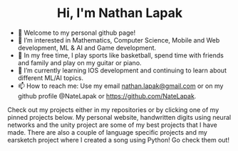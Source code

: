 <div align="center">
  <h1> Hi, I'm Nathan Lapak </h1>
</div>

- 👋 Welcome to my personal github page!
- 👀 I’m interested in Mathematics, Computer Science, Mobile and Web development, ML & AI and Game development.
- 👀 In my free time, I play sports like basketball, spend time with friends and family and play on my guitar or piano.
- 🌱 I’m currently learning IOS development and continuing to learn about different ML/AI topics.
- 📫 How to reach me: Use my email nathan.lapak@gmail.com or on my github profile @NateLapak or https://github.com/NateLapak.


Check out my projects either in my repositories or by clicking one of my pinned projects below. My personal website, handwritten digits using neural networks and 
the unity project are some of my best projects that I have made. There are also a couple of language specific projects and my earsketch project where I created
a song using Python! Go check them out!

<!---
Hey there, my name is Nathan Lapak and I am currently a senior attending J.H Picard high school. I would like to graduate as a comp sci major in university and work in tech. I 
enjoy web design and web development, competitive programming and developing simple games. I am curious about learning machine learning and artificial intelligence but 
I would need to learn he math needed (Calculus, linear algebra, statistics and probability) before I tackle this subject.
--->
